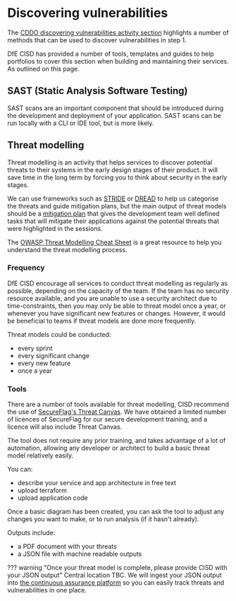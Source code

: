 # Discovering vulnerabilities

The [CDDO discovering vulnerabilities activity section](https://www.security.gov.uk/policy-and-guidance/secure-by-design/activities/discovering-vulnerabilities/) highlights a number of methods that can be used to discover vulnerabilities in step 1. 

DfE CISD has provided a number of tools, templates and guides to help portfolios to cover this section when building and maintaining their services. As outlined on this page.

## SAST (Static Analysis Software Testing)

SAST scans are an important component that should be introduced during the development and deployment of your application. SAST scans can be run locally with a CLI or IDE tool, but is more likely.


## Threat modelling

Threat modelling is an activity that helps services to discover potential threats to their systems in the early design stages of their product. It will save time in the long term by forcing you to think about security in the early stages. 

We can use frameworks such as [STRIDE](https://owasp.org/www-community/Threat_Modeling_Process#stride) or [DREAD](https://threat-modeling.com/dread-threat-modeling/) to help us categorise the threats and guide mitigation plans, but the main output of threat models should be a [mitigation plan](https://cheatsheetseries.owasp.org/cheatsheets/Threat_Modeling_Cheat_Sheet.html#response-and-mitigations) that gives the development team well defined tasks that will mitigate their applications against the potential threats that were highlighted in the sessions.

The [OWASP Threat Modelling Cheat Sheet](https://cheatsheetseries.owasp.org/cheatsheets/Threat_Modeling_Cheat_Sheet.html) is a great resource to help you understand the threat modelling process.

### Frequency

DfE CISD encourage all services to conduct threat modelling as regularly as possible, depending on the capacity of the team. If the team has no security resource available, and you are unable to use a security architect due to time-constraints, then you may only be able to threat model once a year, or whenever you have significant new features or changes. However, it would be beneficial to teams if threat models are done more frequently.

Threat models could be conducted:

* every sprint
* every significant change
* every new feature
* once a year


### Tools

There are a number of tools available for threat modelling, CISD recommend the use of [SecureFlag's Threat Canvas](https://www.secureflag.com/threat-canvas). We have obtained a limited number of licences of SecureFlag for our secure development training, and a licence will also include Threat Canvas.

The tool does not require any prior training, and takes advantage of a lot of automation, allowing any developer or architect to build a basic threat model relatively easily. 

You can:

* describe your service and app architecture in free text
* upload terraform
* upload application code

Once a basic diagram has been created, you can ask the tool to adjust any changes you want to make, or to run analysis (if it hasn't already).

Outputs include:

* a PDF document with your threats
* a JSON file with machine readable outputs

??? warning "Once your threat model is complete, please provide CISD with your JSON output"
    Central location TBC. We will ingest your JSON output into [the continuous assurance platform](Continuous%20Assurance/continuous_assurance.md) so you can easily track threats and vulnerabilities in one place.


